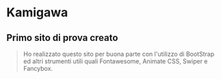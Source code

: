 # Kamigawa

## Primo sito di prova creato

> Ho realizzato questo sito per buona parte con l'utilizzo di BootStrap ed altri strumenti utili quali Fontawesome, Animate CSS, Swiper e Fancybox.
